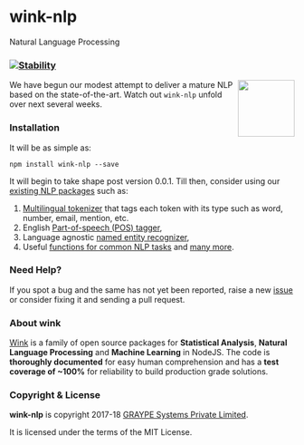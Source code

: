 # wink-nlp

Natural Language Processing

### [![Stability](https://img.shields.io/badge/stability-1--experimental-orange.svg)](https://nodejs.org/api/documentation.html#documentation_stability_index)

[<img align="right" src="https://decisively.github.io/wink-logos/logo-title.png" width="100px" >](http://winkjs.org/)

We have begun our modest attempt to deliver a mature NLP based on the state-of-the-art. Watch out `wink-nlp` unfold over next several weeks.

### Installation

It will be as simple as:

    npm install wink-nlp --save

It will begin to take shape post version 0.0.1. Till then, consider using our [existing NLP packages](https://winkjs.org/packages) such as:
1. [Multilingual tokenizer](https://www.npmjs.com/package/wink-tokenizer) that tags each token with its type such as word, number, email, mention, etc.
2. English [Part-of-speech (POS) tagger](https://www.npmjs.com/package/wink-pos-tagger),
3. Language agnostic [named entity recognizer](https://www.npmjs.com/package/wink-ner),
4. Useful [functions for common NLP tasks](https://www.npmjs.com/package/wink-nlp-utils) and [many more](https://winkjs.org/packages).


### Need Help?

If you spot a bug and the same has not yet been reported, raise a new [issue](https://github.com/winkjs/wink-nlp/issues) or consider fixing it and sending a pull request.

### About wink
[Wink](http://winkjs.org/) is a family of open source packages for **Statistical Analysis**, **Natural Language Processing** and **Machine Learning** in NodeJS. The code is **thoroughly documented** for easy human comprehension and has a **test coverage of ~100%** for reliability to build production grade solutions.

### Copyright & License

**wink-nlp** is copyright 2017-18 [GRAYPE Systems Private Limited](http://graype.in/).

It is licensed under the terms of the MIT License.

